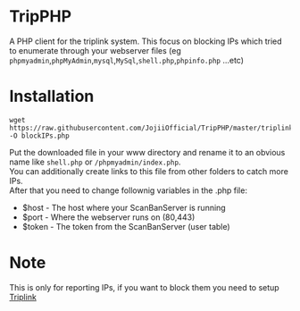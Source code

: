 # TripPHP
A PHP client for the triplink system. This focus on blocking IPs which tried to enumerate through your webserver files (eg `phpmyadmin`,`phpMyAdmin`,`mysql`,`MySql`,`shell.php`,`phpinfo.php` ...etc)<br>

# Installation
```shell
wget https://raw.githubusercontent.com/JojiiOfficial/TripPHP/master/triplinkreport.php -O blockIPs.php
```
Put the downloaded file in your www directory and rename it to an obvious name like `shell.php` or `/phpmyadmin/index.php`.<br>
You can additionally create links to this file from other folders to catch more IPs.<br>
After that you need to change follownig variables in the .php file:<br>
- $host  - The host where your ScanBanServer is running
- $port  - Where the webserver runs on (80,443)
- $token - The token from the ScanBanServer (user table)

# Note 
This is only for reporting IPs, if you want to block them you need to setup [Triplink](https://github.com/JojiiOfficial/Tripwire-reporter)
